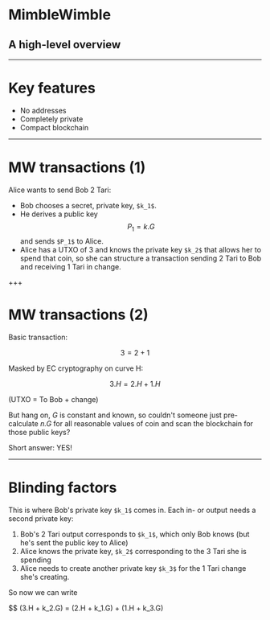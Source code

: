 # MimbleWimble
## A high-level overview

---

# Key features

* No addresses
* Completely private
* Compact blockchain

---

# MW transactions (1)

Alice wants to send Bob 2 Tari:

* Bob chooses a secret, private key, `$k_1$`.
* He derives a public key $$P_1 = k.G$$ and sends `$P_1$` to Alice.
* Alice has a UTXO of 3 and knows the private key `$k_2$` that allows her to spend that coin,
  so she can structure a transaction sending 2 Tari to Bob and receiving 1 Tari in change.

+++

# MW transactions (2)

Basic transaction:

$$ 3 = 2 + 1 $$

Masked by EC cryptography on curve H:

$$ 3.H = 2.H + 1.H $$

(UTXO = To Bob + change)

But hang on, _G_ is constant and known, so couldn't someone just pre-calculate _n.G_
for all reasonable values of coin and scan the blockchain for those public keys?

Short answer: YES!

---

# Blinding factors

This is where Bob's private key `$k_1$` comes in. Each in- or output needs a second private key:

1. Bob's 2 Tari output corresponds to `$k_1$`, which only Bob knows (but he's sent the public key to Alice)
1. Alice knows the private key, `$k_2$` corresponding to the 3 Tari she is spending
1. Alice needs to create another private key `$k_3$` for the 1 Tari change she's creating.

So now we can write

$$ (3.H + k_2.G) = (2.H + k_1.G) + (1.H + k_3.G)
